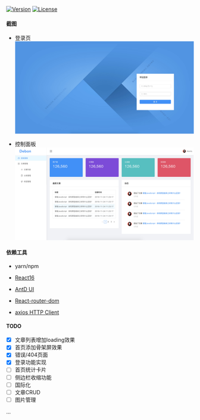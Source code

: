 [![Version](https://img.shields.io/badge/version-2.0.0-green.svg)](https://github.com/chunlintang/debon)
[![License](https://img.shields.io/badge/license-MIT-blue.svg)](http://opensource.org/licenses/MIT)

#### 截图

- 登录页
![login](./screenshot/login.jpeg)

- 控制面板
![dashboard](./screenshot/dashboard.jpeg)

#### 依赖工具

  - yarn/npm 

  - [React16](https://reactjs.org/)
  - [AntD UI](https://ant.design/index-cn)
  - [React-router-dom](https://www.npmjs.com/package/react-router-dom)
  - [axios HTTP Client](https://github.com/axios/axios)
  
#### TODO

- [x] 文章列表增加loading效果
- [x] 首页添加骨架屏效果
- [x] 错误/404页面
- [x] 登录功能实现
- [ ] 首页统计卡片
- [ ] 侧边栏收缩功能
- [ ] 国际化 
- [ ] 文章CRUD
- [ ] 图片管理

...
